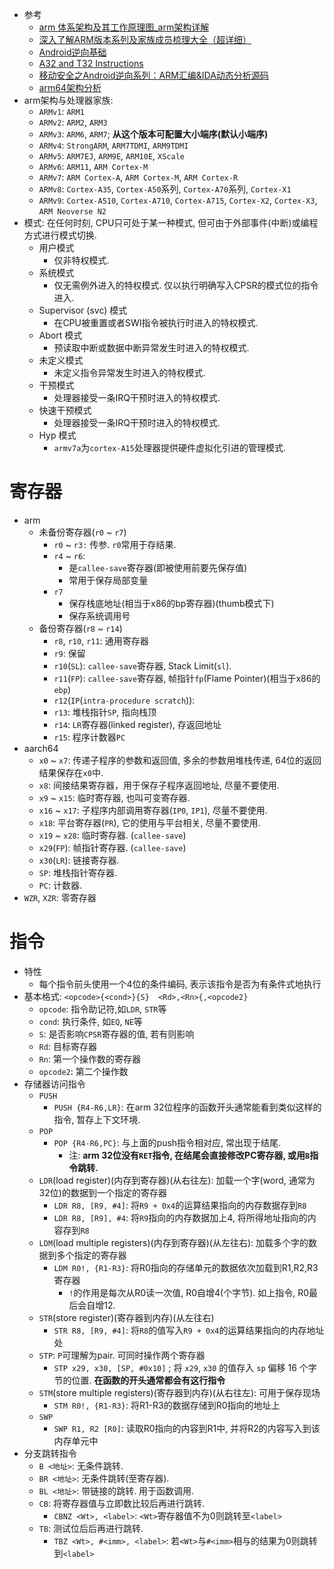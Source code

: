 * 参考
    * [arm 体系架构及其工作原理图_arm架构详解](https://cloud.tencent.com/developer/article/2151966)
    * [深入了解ARM版本系列及家族成员梳理大全（超详细）](https://www.bilibili.com/opus/642668192949338120)
    * [Android逆向基础](https://github.com/JnuSimba/AndroidSecNotes/tree/master/Android%E9%80%86%E5%90%91%E5%9F%BA%E7%A1%80)
    * [A32 and T32 Instructions](https://developer.arm.com/documentation/dui0802/b/A32-and-T32-Instructions/)
    * [移动安全之Android逆向系列：ARM汇编&IDA动态分析源码](https://forum.butian.net/share/707)
    * [arm64架构分析](https://github.com/hardenedlinux/embedded-iot_profile/blob/master/docs/arm64/arm64%E6%9E%B6%E6%9E%84%E5%88%86%E6%9E%90.md)
* arm架构与处理器家族: 
    * `ARMv1`: `ARM1`
    * `ARMv2`: `ARM2`, `ARM3`
    * `ARMv3`: `ARM6`, `ARM7`; **从这个版本可配置大小端序(默认小端序)**
    * `ARMv4`: `StrongARM`, `ARM7TDMI`, `ARM9TDMI`
    * `ARMv5`: `ARM7EJ`, `ARM9E`, `ARM10E`, `XScale`
    * `ARMv6`: `ARM11`, `ARM Cortex-M`
    * `ARMv7`: `ARM Cortex-A`, `ARM Cortex-M`, `ARM Cortex-R`
    * `ARMv8`: `Cortex-A35`, `Cortex-A50`系列, `Cortex-A70`系列, `Cortex-X1`
    * `ARMv9`: `Cortex-A510`, `Cortex-A710`, `Cortex-A715`, `Cortex-X2`, `Cortex-X3`, `ARM Neoverse N2`
* 模式: 在任何时刻, CPU只可处于某一种模式, 但可由于外部事件(中断)或编程方式进行模式切换. 
    * 用户模式
        * 仅非特权模式. 
    * 系统模式
        * 仅无需例外进入的特权模式. 仅以执行明确写入CPSR的模式位的指令进入. 
    * Supervisor (svc) 模式
        * 在CPU被重置或者SWI指令被执行时进入的特权模式. 
    * Abort 模式
        * 预读取中断或数据中断异常发生时进入的特权模式. 
    * 未定义模式
        * 未定义指令异常发生时进入的特权模式. 
    * 干预模式
        * 处理器接受一条IRQ干预时进入的特权模式. 
    * 快速干预模式
        * 处理器接受一条IRQ干预时进入的特权模式. 
    * Hyp 模式
        * `armv7a`为`cortex-A15`处理器提供硬件虚拟化引进的管理模式. 
# 寄存器
* arm
    * 未备份寄存器(`r0` ~ `r7`)
        * `r0` ~ `r3:` 传参. `r0`常用于存结果. 
        * `r4` ~ `r6`: 
            * 是`callee-save`寄存器(即被使用前要先保存值)
            * 常用于保存局部变量
        * `r7`
            * 保存栈底地址(相当于x86的bp寄存器)(thumb模式下)
            * 保存系统调用号
    * 备份寄存器(`r8` ~ `r14`)
        * `r8`, `r10`, `r11`: 通用寄存器
        * `r9`: 保留
        * `r10`(`SL`): `callee-save`寄存器, Stack Limit(`sl`). 
        * `r11`(`FP`): `callee-save`寄存器,  帧指针`fp`(Flame Pointer)(相当于x86的`ebp`)
        * `r12`(`IP`(`intra-procedure scratch`)): 
        * `r13`: 堆栈指针`SP`, 指向栈顶
        * `r14`: `LR`寄存器(linked register), 存返回地址
        * `r15`: 程序计数器`PC`
* aarch64
    * `x0` ~ `x7`: 传递子程序的参数和返回值, 多余的参数用堆栈传递, 64位的返回结果保存在`x0`中. 
    * `x8`: 间接结果寄存器，用于保存子程序返回地址, 尽量不要使用. 
    * `x9` ~ `x15`: 临时寄存器, 也叫可变寄存器. 
    * `x16` ~ `x17`: 子程序内部调用寄存器(`IP0`, `IP1`), 尽量不要使用. 
    * `x18`: 平台寄存器(`PR`), 它的使用与平台相关, 尽量不要使用. 
    * `x19` ~ `x28`: 临时寄存器. (`callee-save`)
    * `x29`(`FP`): 帧指针寄存器. (`callee-save`)
    * `x30`(`LR`): 链接寄存器. 
    * `SP`: 堆栈指针寄存器. 
    * `PC`: 计数器. 
* `WZR`, `XZR`: 零寄存器
# 指令
* 特性
    * 每个指令前头使用一个4位的条件编码, 表示该指令是否为有条件式地执行
* 基本格式: `<opcode>{<cond>}{S}  <Rd>,<Rn>{,<opcode2}`
    * `opcode`: 指令助记符,如`LDR`, `STR`等
    * `cond`: 执行条件, 如`EQ`, `NE`等
    * `S`: 是否影响`CPSR`寄存器的值, 若有则影响
    * `Rd`: 目标寄存器
    * `Rn`: 第一个操作数的寄存器
    * `opcode2`: 第二个操作数
* 存储器访问指令
    * `PUSH`
        * `PUSH {R4-R6,LR}`: 在arm 32位程序的函数开头通常能看到类似这样的指令, 暂存上下文环境. 
    * `POP`
        * `POP {R4-R6,PC}`: 与上面的push指令相对应, 常出现于结尾. 
            * 注: **arm 32位没有`RET`指令, 在结尾会直接修改PC寄存器, 或用`B`指令跳转.** 
    * `LDR`(load register)(内存到寄存器)(从右往左): 加载一个字(word, 通常为32位)的数据到一个指定的寄存器
        * `LDR R8, [R9, #4]`: 将`R9 + 0x4`的运算结果指向的内存数据存到`R8`
        * `LDR R8, [R9], #4`: 将`R9`指向的内存数据加上4, 将所得地址指向的内容存到`R8`
    * `LDM`(load multiple registers)(内存到寄存器)(从左往右): 加载多个字的数据到多个指定的寄存器
        * `LDM R0!, {R1-R3}`: 将R0指向的存储单元的数据依次加载到R1,R2,R3寄存器
            * `!`的作用是每次从R0读一次值, R0自增4(个字节). 如上指令, R0最后会自增12. 
    * `STR`(store register)(寄存器到内存)(从左往右)
        * `STR R8, [R9, #4]`: 将`R8`的值写入`R9 + 0x4`的运算结果指向的内存地址处
    * `STP`: `P`可理解为pair. 可同时操作两个寄存器
        * `STP x29, x30, [SP, #0x10]`  ; 将 `x29`, `x30` 的值存入 `sp` 偏移 16 个字节的位置. **在函数的开头通常都会有这行指令**
    * `STM`(store multiple registers)(寄存器到内存)(从右往左): 可用于保存现场
        * `STM R0!, {R1-R3}`: 将R1-R3的数据存储到R0指向的地址上
    * `SWP`
        * `SWP R1, R2 [R0]`: 读取R0指向的内容到R1中, 并将R2的内容写入到该内存单元中
* 分支跳转指令
    * `B <地址>`: 无条件跳转. 
    * `BR <地址>`: 无条件跳转(至寄存器). 
    * `BL <地址>`: 带链接的跳转. 用于函数调用. 
    * `CB`: 将寄存器值与立即数比较后再进行跳转. 
        * `CBNZ <Wt>, <label>`: `<Wt>`寄存器值不为0则跳转至`<label>`
    * `TB`: 测试位后后再进行跳转. 
        * `TBZ <Wt>, #<imm>, <label>`: 若`<Wt>`与`#<imm>`相与的结果为0则跳转到`<label>`